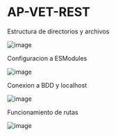 # AP-VET-REST

Estructura de directorios y archivos

![image](https://github.com/DavidPK8/AP-VET-REST/assets/127541791/856041df-6a53-452c-ac1b-9ba69000a8db)

Configuracion a ESModules

![image](https://github.com/DavidPK8/AP-VET-REST/assets/127541791/73d384ab-3880-4a5e-8c71-0e3d24475637)

Conexion a BDD y localhost

![image](https://github.com/DavidPK8/AP-VET-REST/assets/127541791/f482c8b4-efb2-4f04-a5ac-d131414d522f)

Funcionamiento de rutas

![image](https://github.com/DavidPK8/AP-VET-REST/assets/127541791/9283b922-00c7-40dd-9b1f-e0dbc4dbfa92)
